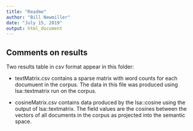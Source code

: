 ```yaml
---
title: "Readme"
author: "Bill Newmiller"
date: "July 15, 2019"
output: html_document
---
```




## Comments on results

Two results table in csv format appear in this folder:

* textMatrix.csv contains a sparse matrix with word counts for each documuent in the corpus. The data in this file was produced using lsa::textmatrix run on the corpus.

* cosineMatrix.csv contains data produced by the lsa::cosine using the output of lsa::textmatrix. The field values are the cosines between the vectors of all documents in the corpus as projected into the semantic space.
